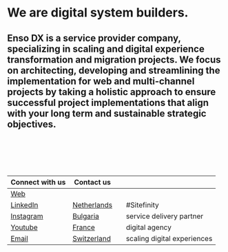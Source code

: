 # We are digital system builders.  
## Enso DX is a service provider company, specializing in scaling and digital experience transformation and migration projects. We focus on architecting, developing and streamlining the implementation for web and multi-channel projects by taking a holistic approach to ensure successful project implementations that align with your long term and sustainable strategic objectives.

<br>    

### 
<br>
<br>

| Connect with us  | Contact us    |            |               |
| ------------- | ------------- | ------------- | ------------- |
| [Web](https://www.ensodx.com)  |      |  |  |
| [LinkedIn](https://www.linkedin.com/in/ensodx)  | [Netherlands](callto:+31627507936)  |   | #Sitefinity |
| [Instagram ](https://www.instagram.com/ensodx) | [Bulgaria](callto:+359888944008)  |   | service delivery partner |
| [Youtube ](https://www.youtube.com/@ensodx) | [France](callto:+33672746828)  |  | digital agency |
| [Email](mailto:info@ensodx.com) | [Switzerland](callto:+41799464453)  |   | scaling digital experiences |
